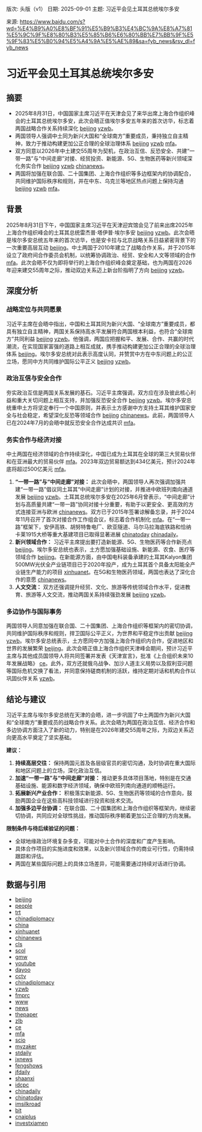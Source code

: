版次: 头版（v1）
日期: 2025-09-01
主题: 习近平会见土耳其总统埃尔多安

来源: https://www.baidu.com/s?wd=%E4%B9%A0%E8%BF%91%E5%B9%B3%E4%BC%9A%E8%A7%81%E5%9C%9F%E8%80%B3%E5%85%B6%E6%80%BB%E7%BB%9F%E5%9F%83%E5%B0%94%E5%A4%9A%E5%AE%89&sa=fyb_news&rsv_dl=fyb_news

# 习近平会见土耳其总统埃尔多安

## 摘要
*   2025年8月31日，中国国家主席习近平在天津会见了来华出席上海合作组织峰会的土耳其总统埃尔多安，此次会晤正值埃尔多安五年来的首次访华，标志着两国战略合作关系持续深化 [beijing](https://vertexaisearch.cloud.google.com/grounding-api-redirect/AUZIYQHM4_k9N3KyjUIRtUWQeJsozpQLN0C8F-IYq-GsaoWpRTVnWZZ3fIGU5IRy4JVB-Zt5_EMWeeUrOwveNat2yZAhike0Xq-KTis-UwdAujTcNHYGlDhVZpd2WIrb-yEjTiBtNdg8vEzB21XujeeoKxsKjcHGjAdRSUAJ3vyidQI=) [yzwb](https://vertexaisearch.cloud.google.com/grounding-api-redirect/AUZIYQGjkfWMzgMeUjuFGoiJGFTGHIbhH02_EBzHP4TGgaUA6s3ERtDA_-9lF_l5Fc1IjiXthW2bNwZvJ__TOPIAmTbRe4fIwwNyQGU-x8wj5wl-N0yAoKzj7zULZM8adNdrXOtnUX9O5C8K7nFtwVmIyMxLpLBB0g==)。
*   两国领导人强调中土同为新兴大国和“全球南方”重要成员，秉持独立自主精神，致力于推动构建更加公正合理的全球治理体系 [beijing](https://vertexaisearch.cloud.google.com/grounding-api-redirect/AUZIYQHM4_k9N3KyjUIRtUWQeJsozpQLN0C8F-IYq-GsaoWpRTVnWZZ3fIGU5IRy4JVB-Zt5_EMWeeUrOwveNat2yZAhike0Xq-KTis-UwdAujTcNHYGlDhVZpd2WIrb-yEjTiBtNdg8vEzB21XujeeoKxsKjcHGjAdRSUAJ3vyidQI=) [yzwb](https://vertexaisearch.cloud.google.com/grounding-api-redirect/AUZIYQGjkfWMzgMeUjuFGoiJGFTGHIbhH02_EBzHP4TGgaUA6s3ERtDA_-9lF_l5Fc1IjiXthW2bNwZvJ__TOPIAmTbRe4fIwwNyQGU-x8wj5wl-N0yAoKzj7zULZM8adNdrXOtnUX9O5C8K7nFtwVmIyMxLpLBB0g==) [mfa](https://vertexaisearch.cloud.google.com/grounding-api-redirect/AUZIYQHhENyTiMuAK_d1qgRGgPNgDxadQfu3tPtDOW0-ZacYL9iDsNUsUTYmrmTieqqLEJ2pVTBeuc9r8B23kJyxDOnFhVSoNXRns2Sx_LY0XfZ1jtqcJZJ66pKfgC2-uqAPGulHm3pqxVcYwe5YdBLQV5MI_-AQI3oq)。
*   双方同意以2026年中土建交55周年为契机，在政治互信、反恐安全、共建“一带一路”与“中间走廊”对接、经贸投资、新能源、5G、生物医药等新兴领域深化务实合作 [beijing](https://vertexaisearch.cloud.google.com/grounding-api-redirect/AUZIYQHM4_k9N3KyjUIRtUWQeJsozpQLN0C8F-IYq-GsaoWpRTVnWZZ3fIGU5IRy4JVB-Zt5_EMWeeUrOwveNat2yZAhike0Xq-KTis-UwdAujTcNHYGlDhVZpd2WIrb-yEjTiBtNdg8vEzB21XujeeoKxsKjcHGjAdRSUAJ3vyidQI=) [yzwb](https://vertexaisearch.cloud.google.com/grounding-api-redirect/AUZIYQGjkfWMzgMeUjuFGoiJGFTGHIbhH02_EBzHP4TGgaUA6s3ERtDA_-9lF_l5Fc1IjiXthW2bNwZvJ__TOPIAmTbRe4fIwwNyQGU-x8wj5wl-N0yAoKzj7zULZM8adNdrXOtnUX9O5C8K7nFtwVmIyMxLpLBB0g==) [chinanews](https://vertexaisearch.cloud.google.com/grounding-api-redirect/AUZIYQHPM9JJljkPfpG8h-GYomdFnNSBv-faNL2rfg0TeIVshRQ5kshhk309iN66qbvOxuniOkH4GFBWMYbvbENO6h_3CsZ6fzO2KtQfGrllLMfTDNyuRQbdnu18CYza5pWeXBq5g4P3rjjMZENpCV5rBRSiWaKw)。
*   两国将加强在联合国、二十国集团、上海合作组织等多边框架内的协调配合，共同维护国际秩序和规则，并在中东、乌克兰等地区热点问题上保持沟通 [beijing](https://vertexaisearch.cloud.google.com/grounding-api-redirect/AUZIYQHM4_k9N3KyjUIRtUWQeJsozpQLN0C8F-IYq-GsaoWpRTVnWZZ3fIGU5IRy4JVB-Zt5_EMWeeUrOwveNat2yZAhike0Xq-KTis-UwdAujTcNHYGlDhVZpd2WIrb-yEjTiBtNdg8vEzB21XujeeoKxsKjcHGjAdRSUAJ3vyidQI=) [yzwb](https://vertexaisearch.cloud.google.com/grounding-api-redirect/AUZIYQGjkfWMzgMeUjuFGoiJGFTGHIbhH02_EBzHP4TGgaUA6s3ERtDA_-9lF_l5Fc1IjiXthW2bNwZvJ__TOPIAmTbRe4fIwwNyQGU-x8wj5wl-N0yAoKzj7zULZM8adNdrXOtnUX9O5C8K7nFtwVmIyMxLpLBB0g==) [mfa](https://vertexaisearch.cloud.google.com/grounding-api-redirect/AUZIYQHhENyTiMuAK_d1qgRGgPNgDxadQfu3tPtDOW0-ZacYL9iDsNUsUTYmrmTieqqLEJ2pVTBeuc9r8B23kJyxDOnFhVSoNXRns2Sx_LY0XfZ1jtqcJZJ66pKfgC2-uqAPGulHm3pqxVcYwe5YdBLQV5MI_-AQI3oq)。

## 背景
2025年8月31日下午，中国国家主席习近平在天津迎宾馆会见了前来出席2025年上海合作组织峰会的土耳其总统雷杰普·塔伊普·埃尔多安 [beijing](https://vertexaisearch.cloud.google.com/grounding-api-redirect/AUZIYQHM4_k9N3KyjUIRtUWQeJsozpQLN0C8F-IYq-GsaoWpRTVnWZZ3fIGU5IRy4JVB-Zt5_EMWeeUrOwveNat2yZAhike0Xq-KTis-UwdAujTcNHYGlDhVZpd2WIrb-yEjTiBtNdg8vEzB21XujeeoKxsKjcHGjAdRSUAJ3vyidQI=) [yzwb](https://vertexaisearch.cloud.google.com/grounding-api-redirect/AUZIYQGjkfWMzgMeUjuFGoiJGFTGHIbhH02_EBzHP4TGgaUA6s3ERtDA_-9lF_l5Fc1IjiXthW2bNwZvJ__TOPIAmTbRe4fIwwNyQGU-x8wj5wl-N0yAoKzj7zULZM8adNdrXOtnUX9O5C8K7nFtwVmIyMxLpLBB0g==)。此次会晤是埃尔多安总统五年来的首次访华，也是安卡拉与北京战略关系日益紧密背景下的一次重要高层互动 [beijing](https://vertexaisearch.cloud.google.com/grounding-api-redirect/AUZIYQHM4_k9N3KyjUIRtUWQeJsozpQLN0C8F-IYq-GsaoWpRTVnWZZ3fIGU5IRy4JVB-Zt5_EMWeeUrOwveNat2yZAhike0Xq-KTis-UwdAujTcNHYGlDhVZpd2WIrb-yEjTiBtNdg8vEzB21XujeeoKxsKjcHGjAdRSUAJ3vyidQI=)。中土两国于2010年建立了战略合作关系，并于2015年设立了政府间合作委员会机制，以统筹协调政治、经贸、安全和人文等领域的合作 [mfa](https://vertexaisearch.cloud.google.com/grounding-api-redirect/AUZIYQHhENyTiMuAK_d1qgRGgPNgDxadQfu3tPtDOW0-ZacYL9iDsNUsUTYmrmTieqqLEJ2pVTBeuc9r8B23kJyxDOnFhVSoNXRns2Sx_LY0XfZ1jtqcJZJ66pKfgC2-uqAPGulHm3pqxVcYwe5YdBLQV5MI_-AQI3oq)。此次会晤不仅为即将举行的上海合作组织峰会奠定基础，也为两国在2026年迎来建交55周年之际，推动双边关系迈上新台阶指明了方向 [beijing](https://vertexaisearch.cloud.google.com/grounding-api-redirect/AUZIYQHM4_k9N3KyjUIRtUWQeJsozpQLN0C8F-IYq-GsaoWpRTVnWZZ3fIGU5IRy4JVB-Zt5_EMWeeUrOwveNat2yZAhike0Xq-KTis-UwdAujTcNHYGlDhVZpd2WIrb-yEjTiBtNdg8vEzB21XujeeoKxsKjcHGjAdRSUAJ3vyidQI=) [yzwb](https://vertexaisearch.cloud.google.com/grounding-api-redirect/AUZIYQGjkfWMzgMeUjuFGoiJGFTGHIbhH02_EBzHP4TGgaUA6s3ERtDA_-9lF_l5Fc1IjiXthW2bNwZvJ__TOPIAmTbRe4fIwwNyQGU-x8wj5wl-N0yAoKzj7zULZM8adNdrXOtnUX9O5C8K7nFtwVmIyMxLpLBB0g==)。

## 深度分析

### 战略定位与共同愿景
习近平主席在会晤中指出，中国和土耳其同为新兴大国、“全球南方”重要成员，都具有独立自主精神，两国关系保持高水平发展符合两国根本利益，也符合“全球南方”共同利益 [beijing](https://vertexaisearch.cloud.google.com/grounding-api-redirect/AUZIYQHM4_k9N3KyjUIRtUWQeJsozpQLN0C8F-IYq-GsaoWpRTVnWZZ3fIGU5IRy4JVB-Zt5_EMWeeUrOwveNat2yZAhike0Xq-KTis-UwdAujTcNHYGlDhVZpd2WIrb-yEjTiBtNdg8vEzB21XujeeoKxsKjcHGjAdRSUAJ3vyidQI=) [yzwb](https://vertexaisearch.cloud.google.com/grounding-api-redirect/AUZIYQGjkfWMzgMeUjuFGoiJGFTGHIbhH02_EBzHP4TGgaUA6s3ERtDA_-9lF_l5Fc1IjiXthW2bNwZvJ__TOPIAmTbRe4fIwwNyQGU-x8wj5wl-N0yAoKzj7zULZM8adNdrXOtnUX9O5C8K7nFtwVmIyMxLpLBB0g==)。他强调，两国应把握和平、发展、合作、共赢的时代潮流，在实现国家富强的道路上相互成就，携手推动构建更加公正合理的全球治理体系 [beijing](https://vertexaisearch.cloud.google.com/grounding-api-redirect/AUZIYQHM4_k9N3KyjUIRtUWQeJsozpQLN0C8F-IYq-GsaoWpRTVnWZZ3fIGU5IRy4JVB-Zt5_EMWeeUrOwveNat2yZAhike0Xq-KTis-UwdAujTcNHYGlDhVZpd2WIrb-yEjTiBtNdg8vEzB21XujeeoKxsKjcHGjAdRSUAJ3vyidQI=)。埃尔多安总统对此表示高度认同，并赞赏中方在中东问题上的公正立场，愿同中方共同维护国际公平正义 [beijing](https://vertexaisearch.cloud.google.com/grounding-api-redirect/AUZIYQHM4_k9N3KyjUIRtUWQeJsozpQLN0C8F-IYq-GsaoWpRTVnWZZ3fIGU5IRy4JVB-Zt5_EMWeeUrOwveNat2yZAhike0Xq-KTis-UwdAujTcNHYGlDhVZpd2WIrb-yEjTiBtNdg8vEzB21XujeeoKxsKjcHGjAdRSUAJ3vyidQI=) [yzwb](https://vertexaisearch.cloud.google.com/grounding-api-redirect/AUZIYQGjkfWMzgMeUjuFGoiJGFTGHIbhH02_EBzHP4TGgaUA6s3ERtDA_-9lF_l5Fc1IjiXthW2bNwZvJ__TOPIAmTbRe4fIwwNyQGU-x8wj5wl-N0yAoKzj7zULZM8adNdrXOtnUX9O5C8K7nFtwVmIyMxLpLBB0g==)。

### 政治互信与安全合作
夯实政治互信是两国关系发展的基石。习近平主席强调，双方应在涉及彼此核心利益和重大关切问题上相互支持，并加强反恐安全合作 [beijing](https://vertexaisearch.cloud.google.com/grounding-api-redirect/AUZIYQHM4_k9N3KyjUIRtUWQeJsozpQLN0C8F-IYq-GsaoWpRTVnWZZ3fIGU5IRy4JVB-Zt5_EMWeeUrOwveNat2yZAhike0Xq-KTis-UwdAujTcNHYGlDhVZpd2WIrb-yEjTiBtNdg8vEzB21XujeeoKxsKjcHGjAdRSUAJ3vyidQI=) [yzwb](https://vertexaisearch.cloud.google.com/grounding-api-redirect/AUZIYQGjkfWMzgMeUjuFGoiJGFTGHIbhH02_EBzHP4TGgaUA6s3ERtDA_-9lF_l5Fc1IjiXthW2bNwZvJ__TOPIAmTbRe4fIwwNyQGU-x8wj5wl-N0yAoKzj7zULZM8adNdrXOtnUX9O5C8K7nFtwVmIyMxLpLBB0g==)。埃尔多安总统重申土方将坚定奉行一个中国原则，并表示土方感谢中方支持土耳其维护国家安全与社会稳定，希望深化反恐等领域合作 [beijing](https://vertexaisearch.cloud.google.com/grounding-api-redirect/AUZIYQHM4_k9N3KyjUIRtUWQeJsozpQLN0C8F-IYq-GsaoWpRTVnWZZ3fIGU5IRy4JVB-Zt5_EMWeeUrOwveNat2yZAhike0Xq-KTis-UwdAujTcNHYGlDhVZpd2WIrb-yEjTiBtNdg8vEzB21XujeeoKxsKjcHGjAdRSUAJ3vyidQI=) [chinanews](https://vertexaisearch.cloud.google.com/grounding-api-redirect/AUZIYQHPM9JJljkPfpG8h-GYomdFnNSBv-faNL2rfg0TeIVshRQ5kshhk309iN66qbvOxuniOkH4GFBWMYbvbENO6h_3CsZ6fzO2KtQfGrllLMfTDNyuRQbdnu18CYza5pWeXBq5g4P3rjjMZENpCV5rBRSiWaKw)。此前，两国领导人已在2024年7月的会晤中就反恐安全合作达成共识 [mfa](https://vertexaisearch.cloud.google.com/grounding-api-redirect/AUZIYQHhENyTiMuAK_d1qgRGgPNgDxadQfu3tPtDOW0-ZacYL9iDsNUsUTYmrmTieqqLEJ2pVTBeuc9r8B23kJyxDOnFhVSoNXRns2Sx_LY0XfZ1jtqcJZJ66pKfgC2-uqAPGulHm3pqxVcYwe5YdBLQV5MI_-AQI3oq)。

### 务实合作与经济对接
中土两国在经济领域的合作持续深化，中国已成为土耳其在全球的第三大贸易伙伴和在亚洲最大的贸易伙伴 [mfa](https://vertexaisearch.cloud.google.com/grounding-api-redirect/AUZIYQHhENyTiMuAK_d1qgRGgPNgDxadQfu3tPtDOW0-ZacYL9iDsNUsUTYmrmTieqqLEJ2pVTBeuc9r8B23kJyxDOnFhVSoNXRns2Sx_LY0XfZ1jtqcJZJ66pKfgC2-uqAPGulHm3pqxVcYwe5YdBLQV5MI_-AQI3oq)。2023年双边贸易额达到434亿美元，预计2024年底将超过500亿美元 [mfa](https://vertexaisearch.cloud.google.com/grounding-api-redirect/AUZIYQHhENyTiMuAK_d1qgRGgPNgDxadQfu3tPtDOW0-ZacYL9iDsNUsUTYmrmTieqqLEJ2pVTBeuc9r8B23kJyxDOnFhVSoNXRns2Sx_LY0XfZ1jtqcJZJ66pKfgC2-uqAPGulHm3pqxVcYwe5YdBLQV5MI_-AQI3oq)。

1.  **“一带一路”与“中间走廊”对接：** 此次会晤中，两国领导人再次强调加强共建“一带一路”倡议同土耳其“中间走廊”计划的对接，并推进中欧班列南向通道发展 [beijing](https://vertexaisearch.cloud.google.com/grounding-api-redirect/AUZIYQHM4_k9N3KyjUIRtUWQeJsozpQLN0C8F-IYq-GsaoWpRTVnWZZ3fIGU5IRy4JVB-Zt5_EMWeeUrOwveNat2yZAhike0Xq-KTis-UwdAujTcNHYGlDhVZpd2WIrb-yEjTiBtNdg8vEzB21XujeeoKxsKjcHGjAdRSUAJ3vyidQI=) [yzwb](https://vertexaisearch.cloud.google.com/grounding-api-redirect/AUZIYQGjkfWMzgMeUjuFGoiJGFTGHIbhH02_EBzHP4TGgaUA6s3ERtDA_-9lF_l5Fc1IjiXthW2bNwZvJ__TOPIAmTbRe4fIwwNyQGU-x8wj5wl-N0yAoKzj7zULZM8adNdrXOtnUX9O5C8K7nFtwVmIyMxLpLBB0g==)。土耳其总统埃尔多安在2025年6月曾表示，“中间走廊”计划与高质量共建“一带一路”协同对接十分重要，有助于以更安全、更高效的方式连接亚洲与欧洲 [chinanews](https://vertexaisearch.cloud.google.com/grounding-api-redirect/AUZIYQHPM9JJljkPfpG8h-GYomdFnNSBv-faNL2rfg0TeIVshRQ5kshhk309iN66qbvOxuniOkH4GFBWMYbvbENO6h_3CsZ6fzO2KtQfGrllLMfTDNyuRQbdnu18CYza5pWeXBq5g4P3rjjMZENpCV5rBRSiWaKw)。双方已于2015年签署谅解备忘录，并于2024年11月召开了首次对接合作工作组会议，标志着合作机制化 [mfa](https://vertexaisearch.cloud.google.com/grounding-api-redirect/AUZIYQHhNMweICTBH4pQ2ZHiu0Y4DBPH7S05EoAu5CzVdgPQlot7FLQSfCNjgl9qfecDx4uK_hE5-8KV6GJZ8MlOvXRfaN53pZESGwEWIRZ_-mq-l9BmfhYvFAwfNJon5wnBAK-7CxHAkURc7qViIccyD-6mCfY01Sq4K6qm8_8y79IsKAA7mx11iC2t-1IWqFqig-oRwICQBwNVwSa-GftoYcguyg1YALdusuQtvU_7Ojtd9G4bNey1CQd9ng==)。在“一带一路”框架下，安伊高铁、胡努特鲁电厂、欧亚隧道、马尔马拉海底铁路和恰纳卡莱1915大桥等重大基建项目已取得显著进展 [chinatoday](https://vertexaisearch.cloud.google.com/grounding-api-redirect/AUZIYQEsYXBEGOjFLXRKLB7LVa2GxV0eY9DyMuVj9pZNBe1ZRqSSzTR9ngqr8U_JfL4hsvcJ13jJrq_hU712ntXuNKJ0T72X_UPIIlfjV_SsF5KblumkIr3gBf7v_BNHH6mxQk8QkfJG77zyxD2XqGbQP8mb-6B1908PLzdy79uIWwY3nBWnZnPO6cpbfut2yvSIFQ==) [chinadaily](https://vertexaisearch.cloud.google.com/grounding-api-redirect/AUZIYQEkpByQ75EqrIwDoHRzwfgv50gkBMC7cxV7-tjp33J7dQlSI6NNMy56KGzQliaTpwhA9VQk2ES7WBXAzF2UACnJw7-6p4taPEm3zVnIo4zxFbdTU5Yb9dUOdhKtrWaxWrqBivg-DNaCDrosMJbRciRtbRenjweOpZHZ_cjWCqkBhKDMWY06)。
2.  **新兴领域合作：** 习近平主席提出要打造新能源、5G、生物医药等合作新亮点 [beijing](https://vertexaisearch.cloud.google.com/grounding-api-redirect/AUZIYQHM4_k9N3KyjUIRtUWQeJsozpQLN0C8F-IYq-GsaoWpRTVnWZZ3fIGU5IRy4JVB-Zt5_EMWeeUrOwveNat2yZAhike0Xq-KTis-UwdAujTcNHYGlDhVZpd2WIrb-yEjTiBtNdg8vEzB21XujeeoKxsKjcHGjAdRSUAJ3vyidQI=)。埃尔多安总统也表示，土方愿加强基础设施、新能源、农食、医疗等领域合作 [beijing](https://vertexaisearch.cloud.google.com/grounding-api-redirect/AUZIYQHM4_k9N3KyjUIRtUWQeJsozpQLN0C8F-IYq-GsaoWpRTVnWZZ3fIGU5IRy4JVB-Zt5_EMWeeUrOwveNat2yZAhike0Xq-KTis-UwdAujTcNHYGlDhVZpd2WIrb-yEjTiBtNdg8vEzB21XujeeoKxsKjcHGjAdRSUAJ3vyidQI=)。在新能源方面，由中国电科装备承建的土耳其Kalyon集团500MW光伏全产业链项目已于2020年投产，成为土耳其首个具备太阳能全产业链生产能力的项目 [xinhuanet](https://vertexaisearch.cloud.google.com/grounding-api-redirect/AUZIYQF6zuwNVdjzXmeHcKPDbpx7dqH3p1G0QrbT4DiB00MRpcU1MG_vBiIU6t1j4h-FJTYjcxqlc1PiRB2hzx0yuFpNBuiHDmKQXIp5uFh0pgAFrRmm4IoasOVP0xmtv2Tw9959p89FrOFgFyB43JK8Xbk2QMCTsQO7tFoeUXfgfVyG)。在5G和生物医药领域，两国也表达了深化合作的意愿 [chinanews](https://vertexaisearch.cloud.google.com/grounding-api-redirect/AUZIYQHPM9JJljkPfpG8h-GYomdFnNSBv-faNL2rfg0TeIVshRQ5kshhk309iN66qbvOxuniOkH4GFBWMYbvbENO6h_3CsZ6fzO2KtQfGrllLMfTDNyuRQbdnu18CYza5pWeXBq5g4P3rjjMZENpCV5rBRSiWaKw)。
3.  **人文交流：** 双方还强调提升经贸、文化、旅游等传统领域合作水平，促进教育、旅游等人文交流，推动两国关系持续强劲发展 [beijing](https://vertexaisearch.cloud.google.com/grounding-api-redirect/AUZIYQHM4_k9N3KyjUIRtUWQeJsozpQLN0C8F-IYq-GsaoWpRTVnWZZ3fIGU5IRy4JVB-Zt5_EMWeeUrOwveNat2yZAhike0Xq-KTis-UwdAujTcNHYGlDhVZpd2WIrb-yEjTiBtNdg8vEzB21XujeeoKxsKjcHGjAdRSUAJ3vyidQI=) [yzwb](https://vertexaisearch.cloud.google.com/grounding-api-redirect/AUZIYQGjkfWMzgMeUjuFGoiJGFTGHIbhH02_EBzHP4TGgaUA6s3ERtDA_-9lF_l5Fc1IjiXthW2bNwZvJ__TOPIAmTbRe4fIwwNyQGU-x8wj5wl-N0yAoKzj7zULZM8adNdrXOtnUX9O5C8K7nFtwVmIyMxLpLBB0g==)。

### 多边协作与国际事务
两国领导人同意加强在联合国、二十国集团、上海合作组织等框架内的密切协调，共同维护国际秩序和规则，捍卫国际公平正义，为世界和平稳定作出贡献 [beijing](https://vertexaisearch.cloud.google.com/grounding-api-redirect/AUZIYQHM4_k9N3KyjUIRtUWQeJsozpQLN0C8F-IYq-GsaoWpRTVnWZZ3fIGU5IRy4JVB-Zt5_EMWeeUrOwveNat2yZAhike0Xq-KTis-UwdAujTcNHYGlDhVZpd2WIrb-yEjTiBtNdg8vEzB21XujeeoKxsKjcHGjAdRSUAJ3vyidQI=) [yzwb](https://vertexaisearch.cloud.google.com/grounding-api-redirect/AUZIYQGjkfWMzgMeUjuFGoiJGFTGHIbhH02_EBzHP4TGgaUA6s3ERtDA_-9lF_l5Fc1IjiXthW2bNwZvJ__TOPIAmTbRe4fIwwNyQGU-x8wj5wl-N0yAoKzj7zULZM8adNdrXOtnUX9O5C8K7nFtwVmIyMxLpLBB0g==)。埃尔多安总统表示，土方愿同中方加强上海合作组织内合作，促进地区和世界的发展繁荣 [beijing](https://vertexaisearch.cloud.google.com/grounding-api-redirect/AUZIYQHM4_k9N3KyjUIRtUWQeJsozpQLN0C8F-IYq-GsaoWpRTVnWZZ3fIGU5IRy4JVB-Zt5_EMWeeUrOwveNat2yZAhike0Xq-KTis-UwdAujTcNHYGlDhVZpd2WIrb-yEjTiBtNdg8vEzB21XujeeoKxsKjcHGjAdRSUAJ3vyidQI=)。此次会晤正值上海合作组织天津峰会期间，预计习近平主席与其他成员国领导人将共同签署并发表《天津宣言》，批准《上合组织未来10年发展战略》 [ce](https://vertexaisearch.cloud.google.com/grounding-api-redirect/AUZIYQGNmEs6Ou23VyInC97lpaQiJI9lfHk17Vep_UTavin5tD3ojZ7iIjSTT-NWkGJsKtc_VD-ap_w4mp9gWb0WaW_2kY4dEaUFNJIH6Lb4zeKM3OHPfJ6AHA9ZOo6hAIf7DVzZQNV26HmE4cM2iDY5NEL24KjXb9fRcDcK3)。此外，双方还就俄乌战争、加沙人道主义局势以及叙利亚问题等国际危机交换了看法，并同意保持磋商机制的活跃，维持定期对话和机构合作以巩固伙伴关系 [yzwb](https://vertexaisearch.cloud.google.com/grounding-api-redirect/AUZIYQGjkfWMzgMeUjuFGoiJGFTGHIbhH02_EBzHP4TGgaUA6s3ERtDA_-9lF_l5Fc1IjiXthW2bNwZvJ__TOPIAmTbRe4fIwwNyQGU-x8wj5wl-N0yAoKzj7zULZM8adNdrXOtnUX9O5C8K7nFtwVmIyMxLpLBB0g==)。

## 结论与建议
习近平主席与埃尔多安总统在天津的会晤，进一步巩固了中土两国作为新兴大国和“全球南方”重要成员的战略合作关系。此次会晤为两国在政治互信、经济合作和多边协调方面注入了新的动力，特别是在2026年建交55周年之际，为双边关系迈向更高水平奠定了坚实基础。

**建议：**
1.  **持续高层交往：** 保持两国元首及各层级官员的密切沟通，及时协调在重大国际和地区问题上的立场，深化政治互信。
2.  **加速“一带一路”与“中间走廊”对接：** 推动更多具体项目落地，特别是在交通基础设施、能源和数字经济领域，确保中欧班列南向通道的顺畅运行。
3.  **拓展新兴产业合作：** 积极落实新能源、5G、生物医药等领域的合作意向，鼓励两国企业在这些高科技领域进行投资和技术交流。
4.  **加强多边平台协调：** 在联合国、二十国集团和上海合作组织等框架内，继续密切协调，共同应对全球性挑战，推动国际秩序朝着更加公正合理的方向发展。

**限制条件与待后续验证的问题：**
*   全球地缘政治环境复杂多变，可能对中土合作的深度和广度产生影响。
*   具体合作项目的实施进度和效果，以及新兴领域合作的商业可行性，仍需持续跟踪和评估。
*   两国在某些国际问题上的具体立场差异，可能需要通过持续对话进行协调。

## 数据与引用
*   [beijing](https://vertexaisearch.cloud.google.com/grounding-api-redirect/AUZIYQHM4_k9N3KyjUIRtUWQeJsozpQLN0C8F-IYq-GsaoWpRTVnWZZ3fIGU5IRy4JVB-Zt5_EMWeeUrOwveNat2yZAhike0Xq-KTis-UwdAujTcNHYGlDhVZpd2WIrb-yEjTiBtNdg8vEzB21XujeeoKxsKjcHGjAdRSUAJ3vyidQI=)
*   [people](https://vertexaisearch.cloud.google.com/grounding-api-redirect/AUZIYQFy0BNn4fgVg-8FxhKnbI-pj3UqKTsAyTHcedcOa8pyVKs25dFyksnEio0CONpclRF5Qowre6Y48z_XeGXtyk8XiXawDOvLewAX0jAdeMu0tkcpvkmMMV78_NWHY32aa-moVCfMzOZpeY0jCPmBJO8A-tHitRedBkD0)
*   [trt](https://vertexaisearch.cloud.google.com/grounding-api-redirect/AUZIYQHatv9TWUpbYD5U_kyaS31pWLel7mHxfR6KMe6kTYOWvBKas4_TsZWvfjr1OW7M9gEkA4kDDe2zER3DyrflDhRrX9S6XxT5twmgMjP3iZRinHep-LAUwQ3yhyzn34QJKx4Ew9lTbJ0RVvqtNQ==)
*   [chinadiplomacy](https://vertexaisearch.cloud.google.com/grounding-api-redirect/AUZIYQHF6WNSH1zIAMw-O4MIFZWz72njuWnUOR7dvA2MH6H0wqtLc0s-IuY1oYnMtVeZFY_Wkj3t0_1EpsBvuoIoZC0phnnswLVTnjMraGw-GlqS-V-HmnZf-ZP53kLwlV7CGPbFLcA2b94S2kjTxh7OcDTbXUktoEdgst1X9o2YVg==)
*   [china](https://vertexaisearch.cloud.google.com/grounding-api-redirect/AUZIYQEvoyls4L-M58TMA_WBErXsWe4tTA3P3-B1-07AfMZlT_prH3-EPS9Vb3SmjrbscVook_7dndJ8hJqH1nFxZYlV7UAvSjI1wWipVQMtVpANJqiTLBdbCEgtItfGTQWK5wbPcOg406tpR-Dm89tjKaTX-2zGNL76Jw==)
*   [xinhuanet](https://vertexaisearch.cloud.google.com/grounding-api-redirect/AUZIYQGNUK8hzcp1X9ZY3VC_63CnkfbJLZ9R71rOtwRCm1VsQv3vhIEXr5OUhgsuCTnGqQRZ4Tj_frFI0502cGIEM-RGwUgCxfb27pCXe0sEq8uIAAvxUVatWL4Rpr67pnGzCJDbRIZCDhHNKNQtqBStQ_nzaDKcWHF5upSxNRCXfJgxLsEwhe0=)
*   [chinanews](https://vertexaisearch.cloud.google.com/grounding-api-redirect/AUZIYQHP2vvCK1pDUlin2qfF9DY319A20yAuSrAxm60yoz1VhUmVEydvfvpgcZc-IW4cwWJlhZU-PpMEUtIAqeZmof2EetzF2X7T3fKFR1c10M3BBkm__d34pnemYQMNzL8nZBN_GWLJRgMJQAAfzXV1NxEkMPBAZA==)
*   [cls](https://vertexaisearch.cloud.google.com/grounding-api-redirect/AUZIYQF3TEN08kgwByvCzZ58UnKZrcd8QNfBP99qBuwebc_l9ySCC6qe3VioTWH7UqYexJyt9r1bXQFiOk0J5VX3SQkm0-gUdNhDcZhpjOCl5GPYHN1PHwW08-D7jw2xHg==)
*   [scol](https://vertexaisearch.cloud.google.com/grounding-api-redirect/AUZIYQF-Px1TQ0iM0LT9LpbO6xf0GlR9IGJ6NSRmW-D5yYiVhmXksmppRqzANJWn4oAeYOhpPiRlNfGrBI8kiAQCFCZFbUPeossbWyDNSYYErK8tGe8DPbjnw7gVwMMVbrcdx80=)
*   [gmw](https://vertexaisearch.cloud.google.com/grounding-api-redirect/AUZIYQH9ZNb0UQ6ow8mudIWmld7-32pUIYyAJO-wR0WyMHVk_hE7SbLZiLYrOMOtYZvAzfD-Lfp0tZKGOrQEzNMqWZY0hXHDfdkHokrP6d10HEKzCZEfUXWnSuUhdav-QfDnFr5VBtXnEdnvWP4MIUGYFQ==)
*   [youtube](https://vertexaisearch.cloud.google.com/grounding-api-redirect/AUZIYQFy0BNn4fgVg-8FxhKnbI-pj3UqKTsAyTHcedcOa8pyVKs25dFyksnEio0CONpclRF5Qowre6Y48z_XeGXtyk8XiXawDOvLewAX0jAdeMu0tkcpvkmMMV78_NWHY32aa-moVCfMzOZpeY0jCPmBJO8A-tHitRedBkD00)
*   [dayoo](https://vertexaisearch.cloud.google.com/grounding-api-redirect/AUZIYQFy0BNn4fgVg-8FxhKnbI-pj3UqKTsAyTHcedcOa8pyVKs25dFyksnEio0CONpclRF5Qowre6Y48z_XeGXtyk8XiXawDOvLewAX0jAdeMu0tkcpvkmMMV78_NWHY32aa-moVCfMzOZpeY0jCPmBJO8A-tHitRedBkD01)
*   [cctv](https://vertexaisearch.cloud.google.com/grounding-api-redirect/AUZIYQFy0BNn4fgVg-8FxhKnbI-pj3UqKTsAyTHcedcOa8pyVKs25dFyksnEio0CONpclRF5Qowre6Y48z_XeGXtyk8XiXawDOvLewAX0jAdeMu0tkcpvkmMMV78_NWHY32aa-moVCfMzOZpeY0jCPmBJO8A-tHitRedBkD02)
*   [chinadiplomacy](https://vertexaisearch.cloud.google.com/grounding-api-redirect/AUZIYQFy0BNn4fgVg-8FxhKnbI-pj3UqKTsAyTHcedcOa8pyVKs25dFyksnEio0CONpclRF5Qowre6Y48z_XeGXtyk8XiXawDOvLewAX0jAdeMu0tkcpvkmMMV78_NWHY32aa-moVCfMzOZpeY0jCPmBJO8A-tHitRedBkD03)
*   [yzwb](https://vertexaisearch.cloud.google.com/grounding-api-redirect/AUZIYQGjkfWMzgMeUjuFGoiJGFTGHIbhH02_EBzHP4TGgaUA6s3ERtDA_-9lF_l5Fc1IjiXthW2bNwZvJ__TOPIAmTbRe4fIwwNyQGU-x8wj5wl-N0yAoKzj7zULZM8adNdrXOtnUX9O5C8K7nFtwVmIyMxLpLBB0g==)
*   [fmprc](https://vertexaisearch.cloud.google.com/grounding-api-redirect/AUZIYQFFR4JVFrj1CY0NNTKT-sxiZLftBSfvhxa20uZ-6v0ZCbA_GM8EiKJ1qGOn3mQdKeXS3SpyNGwUp2wBJZu96j53WSx-m05OXQPD_z0Ik69NjzcT_jgOcHvQaFrtRfwU5xomCSSdvOJw-n75WttE_LaOAr4Sb6bJ50o=)
*   [www](https://vertexaisearch.cloud.google.com/grounding-api-redirect/AUZIYQEpUASxNtkT6PzgOcjyvojPTmxWTtSJfIqVx3BoE8SQGOlIzEOCRI5lxo3SiJ1x0mBF2IFH2IPjt1ettWtNZdjKT5EmQb8HuDQbmnrOnICv2WXXAQekA2qhjURoKxcs8UkmO3SEcQbiAkAmTG6SEQrTdxAlY_wIeA==)
*   [news](https://vertexaisearch.cloud.google.com/grounding-api-redirect/AUZIYQGoc4foMRPmdiskSQf1qqs-lMq2qAkwHaN1K6NgZow9rxU-LLCkUPSxHvWUgjNqyPiaAuBGmWsKMPGjMk5wcFJ07FjSJDzyUodpq7VKXptMop5SWMQ_Wji6rV2Pc02LCdKonTun7JCylNA7DJQ41qVWpIJTmjBIwivoCrbWtH0vOcsvPPfiihUlFu_bbrHEwQ==)
*   [thepaper](https://vertexaisearch.cloud.google.com/grounding-api-redirect/AUZIYQFaXEwTPCrdmd-vqoGEUmCPn5rmmBMEDWN92hB0vBOUm9H-J7MVVQiS0uLrKljihYT3t6UEuxBwPbZBUfRxR1GEQTo7aDuLb_wWNdJOcVNiAKNf8cozRDw1Z-7R88WSPprFgAb6SpAwXOO1ZqZlWA==)
*   [zlb](https://vertexaisearch.cloud.google.com/grounding-api-redirect/AUZIYQEzHoe74l5ejdVN1KUfGCWpx7iPk4AdQ3n4-rx_9iUZf1D2t0G-Cl2M_uPNywUTqI8irmjlrK35kbFV15Z0f1GwDnFTZ-jgrBRByZqXuJAaRUAwqMOigQYIhTILgBDxCt2HTXggqR8Dpv3S35hWf9ysR5HRoC73daB_A4hLUDSui9jt)
*   [ce](https://vertexaisearch.cloud.google.com/grounding-api-redirect/AUZIYQGNmEs6Ou23VyInC97lpaQiJI9lfHk17Vep_UTavin5tD3ojZ7iIjSTT-NWkGJsKtc_VD-ap_w4mp9gWb0WaW_2kY4dEaUFNJIH6Lb4zeKM3OHPfJ6AHA9ZOo6hAIf7DVzZQNV26HmE4cM2iDY5NEL24KjXb9fRcDcK3)
*   [mfa](https://vertexaisearch.cloud.google.com/grounding-api-redirect/AUZIYQHhENyTiMuAK_d1qgRGgPNgDxadQfu3tPtDOW0-ZacYL9iDsNUsUTYmrmTieqqLEJ2pVTBeuc9r8B23kJyxDOnFhVSoNXRns2Sx_LY0XfZ1jtqcJZJ66pKfgC2-uqAPGulHm3pqxVcYwe5YdBLQV5MI_-AQI3oq)
*   [scio](https://vertexaisearch.cloud.google.com/grounding-api-redirect/AUZIYQEBV56qTBvGhUo2wWfrj8kMNXMu9btGxjYMX0Wr5s9qf-8jzUcST5Z_exlwwHPAhMYA7sDrurF5qJoezOsTDtM5kgP-xLN_17nf9lpMHsGmKt2ukgEdzyO46OEpMg1CLFPSBMVRiY6DmUiPam1yurVj6G5JfiYSf97WRg==4)
*   [myzaker](https://vertexaisearch.cloud.google.com/grounding-api-redirect/AUZIYQEBV56qTBvGhUo2wWfrj8kMNXMu9btGxjYMX0Wr5s9qf-8jzUcST5Z_exlwwHPAhMYA7sDrurF5qJoezOsTDtM5kgP-xLN_17nf9lpMHsGmKt2ukgEdzyO46OEpMg1CLFPSBMVRiY6DmUiPam1yurVj6G5JfiYSf97WRg==6)
*   [stdaily](https://vertexaisearch.cloud.google.com/grounding-api-redirect/AUZIYQEVuHEHoHhTFOvSOockSxpxI_Mfthpf_hib5MvhcAYVjBD3-h8xfEqFLHHimFIcwKQxmQsvBPwUXXNcytDtwrGCf2XK5BSKy8t-rodKpV88FVZmsQKGecDgoHYrGrhe-yEjRRiLMHIfLX3fZGoMaVhBqy5Glac=)
*   [jxnews](https://vertexaisearch.cloud.google.com/grounding-api-redirect/AUZIYQEueBlS60Dx98k60bGX2721Rn0Huixtd6BXPfno3X_5SFxOta3DO5URW9ijw0JTvSlIiXosaC2YNLmlsecOxFZJ-qSTEHYUDgN90Irr10bcqUQ9gZKUUlQO5MRzfcyAKsE=)
*   [fengshows](https://vertexaisearch.cloud.google.com/grounding-api-redirect/AUZIYQE0vEUozLVM1OXMtNX21oCa3M1Pzk8arBqIaRBBiB8Tb7NUxF8HGajl5Ud-KTqLU9JDoQ8gcvQGRyD1Tmy-0xFDkXe4VveBaqZKCLcwwPM3isbIUMTosJjErSzWjXcTsrQaDidHFlJN1g9F71Lt-_R3sr4ph9q0-fK1A9jSX8QX)
*   [jfdaily](https://vertexaisearch.cloud.google.com/grounding-api-redirect/AUZIYQF9gLmwBKYfGpUbiMTh_vu3EXZwFq3WSB8xLqIcoolO6cZ321k3Ijn7a3zQKUed8Fbu0YicXqEJJd_pYVpy0mqqrD2fgKPvLO7glN3AIijcxV12BXNMOwLkTq5770bKQnVWdYk0Q_NiFw==)
*   [shaanxi](https://vertexaisearch.cloud.google.com/grounding-api-redirect/AUZIYQHOqXVC4h3j1QRuedxvZJs_rOY5VMBnhzvNRO5M_ichBTfaR4BRb2eDs-OIg33qRYemAaZLtQud54zwcZWI2l6PSxzaWqCn1Fmsxt7lvAlrrQXosYJyvlRisf78zth99evmIIO3zs3OlfbLwHne_QAxWokv-ibSZNUqTG0=)
*   [idcpc](https://vertexaisearch.cloud.google.com/grounding-api-redirect/AUZIYQEBV56qTBvGhUo2wWfrj8kMNXMu9btGxjYMX0Wr5s9qf-8jzUcST5Z_exlwwHPAhMYA7sDrurF5qJoezOsTDtM5kgP-xLN_17nf9lpMHsGmKt2ukgEdzyO46OEpMg1CLFPSBMVRiY6DmUiPam1yurVj6G5JfiYSf97WRg==2)
*   [chinadaily](https://vertexaisearch.cloud.google.com/grounding-api-redirect/AUZIYQEBV56qTBvGhUo2wWfrj8kMNXMu9btGxjYMX0Wr5s9qf-8jzUcST5Z_exlwwHPAhMYA7sDrurF5qJoezOsTDtM5kgP-xLN_17nf9lpMHsGmKt2ukgEdzyO46OEpMg1CLFPSBMVRiY6DmUiPam1yurVj6G5JfiYSf97WRg==0)
*   [chinatoday](https://vertexaisearch.cloud.google.com/grounding-api-redirect/AUZIYQEsYXBEGOjFLXRKLB7LVa2GxV0eY9DyMuVj9pZNBe1ZRqSSzTR9ngqr8U_JfL4hsvcJ13jJrq_hU712ntXuNKJ0T72X_UPIIlfjV_SsF5KblumkIr3gBf7v_BNHH6mxQk8QkfJG77zyxD2XqGbQP8mb-6B1908PLzdy79uIWwY3nBWnZnPO6cpbfut2yvSIFQ==)
*   [imsilkroad](https://vertexaisearch.cloud.google.com/grounding-api-redirect/AUZIYQF6j_uwSUcOgAFH9iJ0PB4BEff6vcaY6Nlg0QLZFim_ERoWR5aKt5hVTkT6aqBMuuo7oLE67Nfwo9Obsf8AGhG4fOPJH7-xREAk863kVX30PzVwF4EVRMgwfpprbTWubKaRcgmYYaOl)
*   [bit](https://vertexaisearch.cloud.google.com/grounding-api-redirect/AUZIYQFitfRTDY0iI-kcuYGN1L207Thm0zie-Gx7kWJ7Yo2RNOx1Jzv5LLQOcnuUYyubwYVhmt6gXPjEsw-KkKfa0cFYrBvqtrTYXJt8DUcSYzrlKTp_2eyw7PMgBcvNUBmU9e1kSGKp0QaQoDGMc-uBuY6JDGm10)
*   [cnaiplus](https://vertexaisearch.cloud.google.com/grounding-api-redirect/AUZIYQFitfRTDY0iI-kcuYGN1L207Thm0zie-Gx7kWJ7Yo2RNOx1Jzv5LLQOcnuUYyubwYVhmt6gXPjEsw-KkKfa0cFYrBvqtrTYXJt8DUcSYzrlKTp_2eyw7PMgBcvNUBmU9e1kSGKp0QaQoDGMc-uBuY6JDGm12)
*   [investxiamen](https://vertexaisearch.cloud.google.com/grounding-api-redirect/AUZIYQFitfRTDY0iI-kcuYGN1L207Thm0zie-Gx7kWJ7Yo2RNOx1Jzv5LLQOcnuUYyubwYVhmt6gXPjEsw-KkKfa0cFYrBvqtrTYXJt8DUcSYzrlKTp_2eyw7PMgBcvNUBmU9e1kSGKp0QaQoDGMc-uBuY6JDGm11)